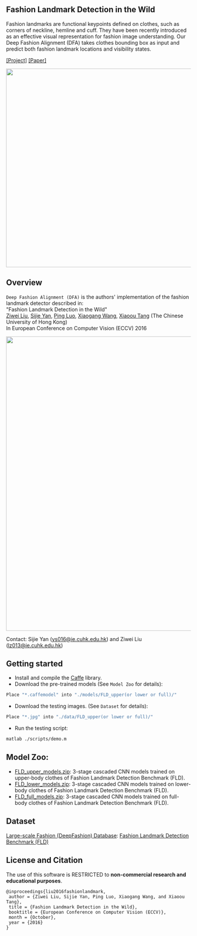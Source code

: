 ## Fashion Landmark Detection in the Wild
Fashion landmarks are functional keypoints defined on clothes, such as corners of neckline, hemline and cuff. They have been recently introduced as an effective visual representation for fashion image understanding.
Our Deep Fashion Alignment (DFA) takes clothes bounding box as input and predict both fashion landmark locations and visibility states.

[[Project]](http://personal.ie.cuhk.edu.hk/~lz013/projects/FashionLandmarks.html) [[Paper]](https://arxiv.org/abs/1608.03049)   

<img src='./misc/demo.gif' width=540>

## Overview
`Deep Fashion Alignment (DFA)` is the authors' implementation of the fashion landmark detector described in:  
"Fashion Landmark Detection in the Wild"   
[Ziwei Liu](http://personal.ie.cuhk.edu.hk/~lz013/), [Sijie Yan](http://mmlab.ie.cuhk.edu.hk/), [Ping Luo](http://personal.ie.cuhk.edu.hk/~pluo/), [Xiaogang Wang](http://www.ee.cuhk.edu.hk/~xgwang/), [Xiaoou Tang](https://www.ie.cuhk.edu.hk/people/xotang.shtml) (The Chinese University of Hong Kong)   
In European Conference on Computer Vision (ECCV) 2016

<img src='./misc/demo_teaser.jpg' width=800>

Contact: Sijie Yan (ys016@ie.cuhk.edu.hk) and Ziwei Liu (lz013@ie.cuhk.edu.hk)

## Getting started
* Install and compile the [Caffe](https://github.com/BVLC/caffe) library.
* Download the pre-trained models (See `Model Zoo` for details):
``` bash
Place "*.caffemodel" into "./models/FLD_upper(or lower or full)/" 
```
* Download the testing images. (See `Dataset` for details):
``` bash
Place "*.jpg" into "./data/FLD_upper(or lower or full)/" 
```
* Run the testing script:
``` bash
matlab ./scripts/demo.m
```

## Model Zoo:
* [FLD_upper_models.zip](https://drive.google.com/file/d/0B7EVK8r0v71pa1BTRnJSaEI3a2c/view?usp=sharing&resourcekey=0-OUWgaD_1-NhR_Otu5HmLMw): 3-stage cascaded CNN models trained on upper-body clothes of Fashion Landmark Detection Benchmark (FLD).
* [FLD_lower_models.zip](https://drive.google.com/file/d/0B7EVK8r0v71pMmpXbDY5R3hkUFU/view?usp=sharing&resourcekey=0-pi68iUGKRpTqzMnoQKCuIQ): 3-stage cascaded CNN models trained on lower-body clothes of Fashion Landmark Detection Benchmark (FLD).
* [FLD_full_models.zip](https://drive.google.com/file/d/0B7EVK8r0v71pTlpsZENTRHg2ZW8/view?usp=sharing&resourcekey=0-PCNxyNm6WZOAg7vbucBhJQ): 3-stage cascaded CNN models trained on full-body clothes of Fashion Landmark Detection Benchmark (FLD).

## Dataset
[Large-scale Fashion (DeepFashion) Database](http://mmlab.ie.cuhk.edu.hk/projects/DeepFashion.html): [Fashion Landmark Detection Benchmark (FLD)](http://mmlab.ie.cuhk.edu.hk/projects/DeepFashion/LandmarkDetection.html)

## License and Citation
The use of this software is RESTRICTED to **non-commercial research and educational purposes**.

```
@inproceedings{liu2016fashionlandmark,
 author = {Ziwei Liu, Sijie Yan, Ping Luo, Xiaogang Wang, and Xiaoou Tang},
 title = {Fashion Landmark Detection in the Wild},
 booktitle = {European Conference on Computer Vision (ECCV)},
 month = {October},
 year = {2016} 
}
```
